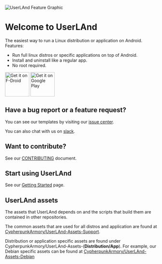 ![UserLAnd Feature Graphic](https://raw.githubusercontent.com/CypherpunkArmory/UserLAnd/master/fastlane/metadata/android/en-US/images/featureGraphic.png)

# Welcome to UserLAnd

The easiest way to run a Linux distribution or application on Android.   
Features: 
* Run full linux distros or specific applications on top of Android.
* Install and uninstall like a regular app.
* No root required.

[<img src="https://f-droid.org/badge/get-it-on.png"
     alt="Get it on F-Droid"
     height="80">](https://f-droid.org/packages/tech.ula/)
[<img src="https://play.google.com/intl/en_us/badges/images/generic/en-play-badge.png"
     alt="Get it on Google Play"
     height="80">](https://play.google.com/store/apps/details?id=tech.ula)
     
## Have a bug report or a feature request?
You can see our templates by visiting our [issue center](https://github.com/CypherpunkArmory/UserLAnd/issues).

You can also chat with us on [slack](https://communityinviter.com/apps/userlandtech/userland).
## Want to contribute?
See our [CONTRIBUTING](https://github.com/CypherpunkArmory/UserLAnd/blob/master/CONTRIBUTING.md) document.

## Start using UserLAnd
See our [Getting Started](https://github.com/CypherpunkArmory/UserLAnd/wiki/Getting-Started) page.

## UserLAnd assets
The assets that UserLAnd depends on and the scripts that build them are contained in other repositories.  

The common assets that are used for all distros and application are found at [CypherpunkArmory/UserLAnd-Assets-Support](https://github.com/CypherpunkArmory/UserLAnd-Assets-Support).  

Distribution or application specific assets are found under CypherpunkArmory/UserLAnd-Assets-(__Distribution/App__). For example, our Debian specific assets can be found at [CypherpunkArmory/UserLAnd-Assets-Debian](https://github.com/CypherpunkArmory/UserLAnd-Assets-Debian)
